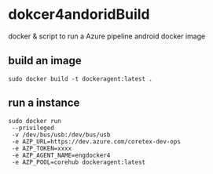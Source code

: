 # dokcer4andoridBuild
 
 docker & script to run a Azure pipeline android docker image
 
 ## build an image

`sudo docker build -t dockeragent:latest .`

## run a instance 


```
sudo docker run 
 --privileged 
 -v /dev/bus/usb:/dev/bus/usb 
 -e AZP_URL=https://dev.azure.com/coretex-dev-ops 
 -e AZP_TOKEN=xxxx 
 -e AZP_AGENT_NAME=engdocker4 
 -e AZP_POOL=corehub dockeragent:latest
 ```
